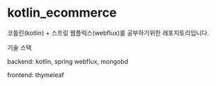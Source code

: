# kotlin_ecommerce

코틀린(kotlin) + 스프링 웹플럭스(webflux)를 공부하기위한 레포지토리입니다.


기술 스택


backend: kotlin, spring webflux, mongobd


frontend: thymeleaf

